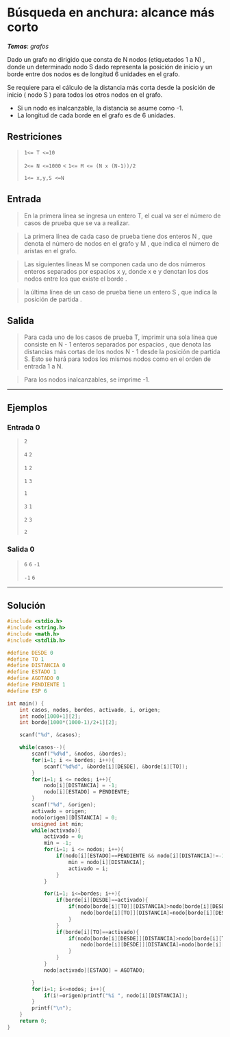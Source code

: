 # Búsqueda en anchura: alcance más corto

_**Temas**_: _grafos_

Dado un grafo no dirigido que consta de N nodos (etiquetados 1 a N) , donde un determinado nodo S dado representa la posición de inicio y un borde entre dos nodos es de longitud 6 unidades en el grafo.

Se requiere para el cálculo de la distancia más corta desde la posición de inicio ( nodo S ) para todos los otros nodos en el grafo.

- Si un nodo es inalcanzable, la distancia se asume como -1.
- La longitud de cada borde en el grafo es de 6 unidades.

## Restriciones

> `1<= T <=10`
>
> `2<= N <=1000`
<
> `1<= M <= (N x (N-1))/2`
>
> `1<= x,y,S <=N`

## Entrada

> En la primera linea se ingresa un entero T, el cual va ser el número de casos de prueba que se va a realizar.

> La primera línea de cada caso de prueba tiene dos enteros N , que denota el número de nodos en el grafo y M , que indica el número de aristas en el grafo.

> Las siguientes líneas M se componen cada uno de dos números enteros separados por espacios x y, donde x e y denotan los dos nodos entre los que existe el borde .

>la última línea de un caso de prueba tiene un entero S , que indica la posición de partida .

## Salida

> Para cada uno de los casos de prueba T, imprimir una sola línea que consiste en N - 1 enteros separados por espacios , que denota las distancias más cortas de los nodos N - 1 desde la posición de partida S. Esto se hará para todos los mismos nodos como en el orden de entrada 1 a N.

> Para los nodos inalcanzables, se imprime -1.

---

## Ejemplos

### Entrada 0

> `2`
>
> `4` `2`
>
> `1` `2`
>
> `1` `3`
>
> `1`
>
> `3` `1`
>
> `2` `3`
>
>`2`

### Salida 0

> `6` `6`  `-1`
>
> `-1` `6`

---

## Solución

```C
#include <stdio.h>
#include <string.h>
#include <math.h>
#include <stdlib.h>

#define DESDE 0
#define TO 1
#define DISTANCIA 0
#define ESTADO 1
#define AGOTADO 0
#define PENDIENTE 1
#define ESP 6

int main() {
    int casos, nodos, bordes, activado, i, origen;
    int nodo[1000+1][2];
    int borde[1000*(1000-1)/2+1][2];

    scanf("%d", &casos);

    while(casos--){
        scanf("%d%d", &nodos, &bordes);
        for(i=1; i <= bordes; i++){
            scanf("%d%d", &borde[i][DESDE], &borde[i][TO]);
        }
        for(i=1; i <= nodos; i++){
            nodo[i][DISTANCIA] = -1;
            nodo[i][ESTADO] = PENDIENTE;
        }
        scanf("%d", &origen);
        activado = origen;
        nodo[origen][DISTANCIA] = 0;
        unsigned int min;
        while(activado){
            activado = 0;
            min = -1;
            for(i=1; i <= nodos; i++){
                if(nodo[i][ESTADO]==PENDIENTE && nodo[i][DISTANCIA]!=-1 && nodo[i][DISTANCIA]<min){
                    min = nodo[i][DISTANCIA];
                    activado = i;
                }
            }

            for(i=1; i<=bordes; i++){
                if(borde[i][DESDE]==activado){
                    if(nodo[borde[i][TO]][DISTANCIA]>nodo[borde[i][DESDE]][DISTANCIA]+ESP || nodo[borde[i][TO]][DISTANCIA]==-1){
                        nodo[borde[i][TO]][DISTANCIA]=nodo[borde[i][DESDE]][DISTANCIA]+ESP;
                    }
                }
                if(borde[i][TO]==activado){
                    if(nodo[borde[i][DESDE]][DISTANCIA]>nodo[borde[i][TO]][DISTANCIA]+ESP || nodo[borde[i][DESDE]][DISTANCIA]==-1){
                        nodo[borde[i][DESDE]][DISTANCIA]=nodo[borde[i][TO]][DISTANCIA]+ESP;
                    }
                }
            }
            nodo[activado][ESTADO] = AGOTADO;

        }
        for(i=1; i<=nodos; i++){
            if(i!=origen)printf("%i ", nodo[i][DISTANCIA]);
        }
        printf("\n");
    }
    return 0;
}
```
